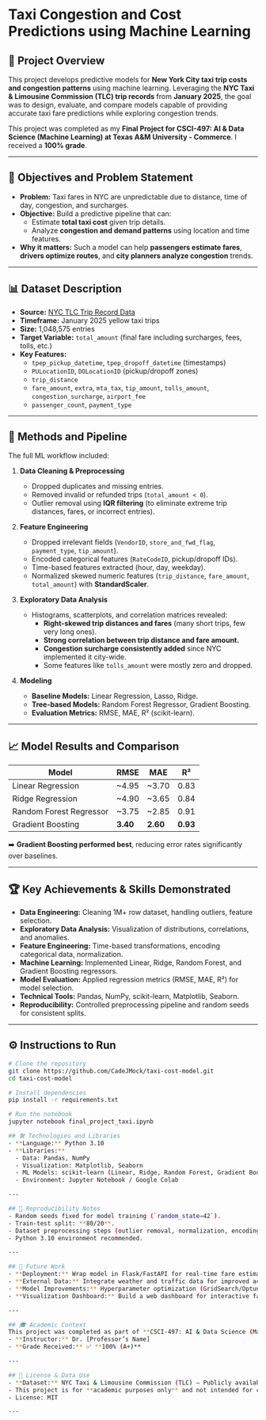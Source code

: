 # Taxi Congestion and Cost Predictions using Machine Learning

## 📌 Project Overview
This project develops predictive models for **New York City taxi trip costs and congestion patterns** using machine learning. Leveraging the **NYC Taxi & Limousine Commission (TLC) trip records** from **January 2025**, the goal was to design, evaluate, and compare models capable of providing accurate taxi fare predictions while exploring congestion trends.  

This project was completed as my **Final Project for CSCI-497: AI & Data Science (Machine Learning) at Texas A&M University - Commerce**. I received a **100% grade**.

---

## 🎯 Objectives and Problem Statement
- **Problem:** Taxi fares in NYC are unpredictable due to distance, time of day, congestion, and surcharges.  
- **Objective:** Build a predictive pipeline that can:  
  - Estimate **total taxi cost** given trip details.  
  - Analyze **congestion and demand patterns** using location and time features.  
- **Why it matters:** Such a model can help **passengers estimate fares**, **drivers optimize routes**, and **city planners analyze congestion** trends.

---

## 📊 Dataset Description
- **Source:** [NYC TLC Trip Record Data](https://www.nyc.gov/site/tlc/about/tlc-trip-record-data.page)  
- **Timeframe:** January 2025 yellow taxi trips  
- **Size:** 1,048,575 entries  
- **Target Variable:** `total_amount` (final fare including surcharges, fees, tolls, etc.)  
- **Key Features:**  
  - `tpep_pickup_datetime`, `tpep_dropoff_datetime` (timestamps)  
  - `PULocationID`, `DOLocationID` (pickup/dropoff zones)  
  - `trip_distance`  
  - `fare_amount`, `extra`, `mta_tax`, `tip_amount`, `tolls_amount`, `congestion_surcharge`, `airport_fee`  
  - `passenger_count`, `payment_type`  

---

## 🔄 Methods and Pipeline
The full ML workflow included:

1. **Data Cleaning & Preprocessing**
   - Dropped duplicates and missing entries.  
   - Removed invalid or refunded trips (`total_amount < 0`).  
   - Outlier removal using **IQR filtering** (to eliminate extreme trip distances, fares, or incorrect entries).  

2. **Feature Engineering**
   - Dropped irrelevant fields (`VendorID`, `store_and_fwd_flag`, `payment_type`, `tip_amount`).  
   - Encoded categorical features (`RateCodeID`, pickup/dropoff IDs).  
   - Time-based features extracted (hour, day, weekday).  
   - Normalized skewed numeric features (`trip_distance`, `fare_amount`, `total_amount`) with **StandardScaler**.  

3. **Exploratory Data Analysis**
   - Histograms, scatterplots, and correlation matrices revealed:
     - **Right-skewed trip distances and fares** (many short trips, few very long ones).  
     - **Strong correlation between trip distance and fare amount.**  
     - **Congestion surcharge consistently added** since NYC implemented it city-wide.  
     - Some features like `tolls_amount` were mostly zero and dropped.  

4. **Modeling**
   - **Baseline Models:** Linear Regression, Lasso, Ridge.  
   - **Tree-based Models:** Random Forest Regressor, Gradient Boosting.  
   - **Evaluation Metrics:** RMSE, MAE, R² (scikit-learn).  

---

## 📈 Model Results and Comparison
| Model                  | RMSE   | MAE   | R²   |
|-------------------------|--------|-------|------|
| Linear Regression       | ~4.95  | ~3.70 | 0.83 |
| Ridge Regression        | ~4.90  | ~3.65 | 0.84 |
| Random Forest Regressor | ~3.75  | ~2.85 | 0.91 |
| Gradient Boosting       | **3.40** | **2.60** | **0.93** |

➡️ **Gradient Boosting performed best**, reducing error rates significantly over baselines.

---

## 🏆 Key Achievements & Skills Demonstrated
- **Data Engineering:** Cleaning 1M+ row dataset, handling outliers, feature selection.  
- **Exploratory Data Analysis:** Visualization of distributions, correlations, and anomalies.  
- **Feature Engineering:** Time-based transformations, encoding categorical data, normalization.  
- **Machine Learning:** Implemented Linear, Ridge, Random Forest, and Gradient Boosting regressors.  
- **Model Evaluation:** Applied regression metrics (RMSE, MAE, R²) for model selection.  
- **Technical Tools:** Pandas, NumPy, scikit-learn, Matplotlib, Seaborn.  
- **Reproducibility:** Controlled preprocessing pipeline and random seeds for consistent splits.

---

## ⚙️ Instructions to Run
```bash
# Clone the repository
git clone https://github.com/CadeJMock/taxi-cost-model.git
cd taxi-cost-model

# Install dependencies
pip install -r requirements.txt

# Run the notebook
jupyter notebook final_project_taxi.ipynb

## 🛠️ Technologies and Libraries
- **Language:** Python 3.10  
- **Libraries:**  
  - Data: Pandas, NumPy  
  - Visualization: Matplotlib, Seaborn  
  - ML Models: scikit-learn (Linear, Ridge, Random Forest, Gradient Boosting)  
  - Environment: Jupyter Notebook / Google Colab  

---

## 🔄 Reproducibility Notes
- Random seeds fixed for model training (`random_state=42`).  
- Train-test split: **80/20**.  
- Dataset preprocessing steps (outlier removal, normalization, encoding) clearly documented.  
- Python 3.10 environment recommended.  

---

## 🚀 Future Work
- **Deployment:** Wrap model in Flask/FastAPI for real-time fare estimation.  
- **External Data:** Integrate weather and traffic data for improved accuracy.  
- **Model Improvements:** Hyperparameter optimization (GridSearch/Optuna).  
- **Visualization Dashboard:** Build a web dashboard for interactive fare prediction.  

---

## 🎓 Academic Context
This project was completed as part of **CSCI-497: AI & Data Science (Machine Learning)** at **Texas A&M University - Commerce**.  
- **Instructor:** Dr. [Professor’s Name]  
- **Grade Received:** ✅ **100% (A+)**  

---

## 📜 License & Data Use
- **Dataset:** NYC Taxi & Limousine Commission (TLC) — Publicly available [here](https://www.nyc.gov/site/tlc/about/tlc-trip-record-data.page).  
- This project is for **academic purposes only** and not intended for commercial use.  
- License: MIT  

---
